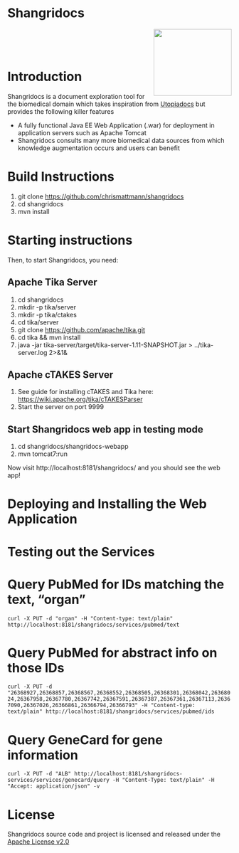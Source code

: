 # Shangridocs

<img src="https://github.com/chrismattmann/shangridocs/blob/convert-wicket/shangridocs-webapp/src/main/java/org/shangridocs/shangridocs_logo.gif" align="right" valign="top" width="175" height="150" />
<br/><br/><br/>

# Introduction
Shangridocs is a document exploration tool for the biomedical domain which takes inspiration
from [Utopiadocs](http://utopiadocs.com/) but provides the following killer features
 * A fully functional Java EE Web Application (.war) for deployment in application servers such as Apache Tomcat
 * Shangridocs consults many more biomedical data sources from which knowledge augmentation occurs and users can benefit

# Build Instructions
1. git clone https://github.com/chrismattmann/shangridocs
2. cd shangridocs
3. mvn install

# Starting instructions
Then, to start Shangridocs, you need:

## Apache Tika Server ##

1. cd shangridocs
2. mkdir -p tika/server
3. mkdir -p tika/ctakes
4. cd tika/server
5. git clone https://github.com/apache/tika.git
6. cd tika && mvn install
4. java -jar tika-server/target/tika-server-1.11-SNAPSHOT.jar > ../tika-server.log 2>&1&

## Apache cTAKES Server ##

1. See guide for installing cTAKES and Tika here:
https://wiki.apache.org/tika/cTAKESParser
2. Start the server on port 9999

## Start Shangridocs web app in testing mode

1. cd shangridocs/shangridocs-webapp
2. mvn tomcat7:run

Now visit http://localhost:8181/shangridocs/ and you 
should see the web app!

# Deploying and Installing the Web Application

# Testing out the Services
# Query PubMed for IDs matching the text, “organ”
`curl -X PUT -d "organ" -H "Content-type: text/plain" http://localhost:8181/shangridocs/services/pubmed/text`

# Query PubMed for abstract info on those IDs
`curl -X PUT -d "26368927,26368857,26368567,26368552,26368505,26368301,26368042,26368024,26367958,26367780,26367742,26367591,26367387,26367361,26367113,26367090,26367026,26366861,26366794,26366793" -H "Content-type: text/plain" http://localhost:8181/shangridocs/services/pubmed/ids`

# Query GeneCard for gene information
`curl -X PUT -d "ALB" http://localhost:8181/shangridocs-services/services/genecard/query -H "Content-Type: text/plain" -H "Accept: application/json" -v`

# License
Shangridocs source code and project is licensed and released under the [Apache License v2.0]() 

